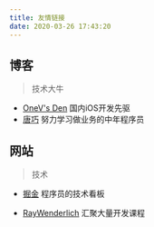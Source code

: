 ```yaml
---
title: 友情链接
date: 2020-03-26 17:43:20
---
```


## 博客

> 技术大牛

- [OneV's Den](https://onevcat.com/) 国内iOS开发先驱
- [唐巧](http://blog.devtang.com/) 努力学习做业务的中年程序员



## 网站

> 技术

- [掘金](e.xitu.io) 程序员的技术看板

- [RayWenderlich](https://www.raywenderlich.com/) 汇聚大量开发课程